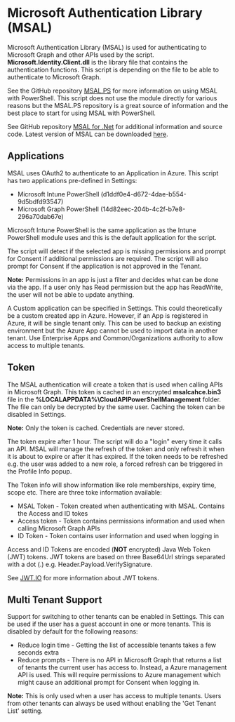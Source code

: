 # Microsoft Authentication Library (MSAL)

Microsoft Authentication Library (MSAL) is used for authenticating to Microsoft Graph and other APIs used by the script. **Microsoft.Identity.Client.dll** is the library file that contains the authentication functions. This script is depending on the file to be able to authenticate to Microsoft Graph. 

See the GitHub repository [MSAL.PS](https://github.com/AzureAD/MSAL.PS) for more information on using MSAL with PowerShell. This script does not use the module directly for various reasons but the MSAL.PS repository is a great source of information and the best place to start for using MSAL with PowerShell. 

See GitHub repository [MSAL for .Net](https://github.com/AzureAD/microsoft-authentication-library-for-dotnet) for additional information and source code. Latest version of MSAL can be downloaded [here](https://www.nuget.org/packages/Microsoft.Identity.Client/).

## Applications 

MSAL uses OAuth2 to authenticate to an Application in Azure. This script has two applications pre-defined in Settings:

- Microsoft Intune PowerShell (d1ddf0e4-d672-4dae-b554-9d5bdfd93547)
- Microsoft Graph PowerShell (14d82eec-204b-4c2f-b7e8-296a70dab67e)

Microsoft Intune PowerShell is the same application as the Intune PowerShell module uses and this is the default application for the script. 

The script will detect if the selected app is missing permissions and prompt for Consent if additional permissions are required. The script will also prompt for Consent if the application is not approved in the Tenant.

**Note:** Permissions in an app is just a filter and decides what can be done via the app. If a user only has Read permission but the app has ReadWrite, the user will not be able to update anything. 

A Custom application can be specified in Settings. This could theoretically be a custom created app in Azure. However, if an App is registered in Azure, it will be single tenant only. This can be used to backup an existing environment but the Azure App cannot be used to import data in another  tenant.  Use Enterprise Apps and Common/Organizations authority to allow access to multiple tenants.

## Token 

The MSAL authentication will create a token that is used when calling APIs in Microsoft Graph. This token is cached in an encrypted **msalcahce.bin3** file in the **%LOCALAPPDATA%\CloudAPIPowerShellManagement** folder. The file can only be decrypted by the same user. Caching the token can be disabled in Settings.

**Note:** Only the token is cached. Credentials are never stored.

The token expire after 1 hour. The script will do a "login" every time it calls an API. MSAL will manage the refresh of the token and only refresh it when it is about to expire or after it has expired. If the token needs to be refreshed e.g. the user was added to a new role, a forced refresh can be triggered in the Profile Info popup.  

The Token info will show information like role memberships, expiry time, scope etc. There are three toke information available:

* MSAL Token - Token created when authenticating with MSAL. Contains the Access and ID tokes
* Access token - Token contains permissions information and used when calling Microsoft Graph APIs 
* ID Token - Token contains user information and used when logging in 

Access and ID Tokens are encoded (**NOT** encrypted) Java Web Token (JWT) tokens. JWT tokens are based on three Base64Url strings separated with a dot (.) e.g. Header.Payload.VerifySignature.

See [JWT.IO](https://jwt.io/) for more information about JWT tokens.

## Multi Tenant Support 

Support for switching to other tenants can be enabled in Settings. This can be used if the user has a guest account in one or more tenants. This is disabled by default for the following reasons:

* Reduce login time - Getting the list of accessible tenants takes a few seconds extra 
* Reduce prompts - There is no API in Microsoft Graph that returns a list of tenants the current user has access to. Instead, a Azure management API is used. This will require permissions to Azure management which might cause an additional prompt for Consent when logging in.

**Note:** This is only used when a user has access to multiple tenants. Users from other tenants can always be used without enabling the 'Get Tenant List' setting.